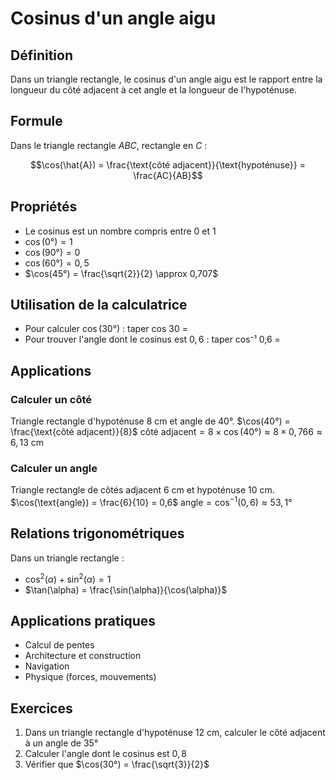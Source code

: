 # Cosinus d'un angle aigu

## Définition
Dans un triangle rectangle, le cosinus d'un angle aigu est le rapport entre la longueur du côté adjacent à cet angle et la longueur de l'hypoténuse.

## Formule
Dans le triangle rectangle $ABC$, rectangle en $C$ :

$$\cos(\hat{A}) = \frac{\text{côté adjacent}}{\text{hypoténuse}} = \frac{AC}{AB}$$

## Propriétés
- Le cosinus est un nombre compris entre $0$ et $1$
- $\cos(0°) = 1$
- $\cos(90°) = 0$
- $\cos(60°) = 0,5$
- $\cos(45°) = \frac{\sqrt{2}}{2} \approx 0,707$

## Utilisation de la calculatrice
- Pour calculer $\cos(30°)$ : taper cos 30 =
- Pour trouver l'angle dont le cosinus est $0,6$ : taper cos⁻¹ 0,6 =

## Applications

### Calculer un côté
Triangle rectangle d'hypoténuse $8 \text{ cm}$ et angle de $40°$.
$\cos(40°) = \frac{\text{côté adjacent}}{8}$
$\text{côté adjacent} = 8 \times \cos(40°) \approx 8 \times 0,766 \approx 6,13 \text{ cm}$

### Calculer un angle
Triangle rectangle de côtés adjacent $6 \text{ cm}$ et hypoténuse $10 \text{ cm}$.
$\cos(\text{angle}) = \frac{6}{10} = 0,6$
$\text{angle} = \cos^{-1}(0,6) \approx 53,1°$

## Relations trigonométriques
Dans un triangle rectangle :
- $\cos^2(\alpha) + \sin^2(\alpha) = 1$
- $\tan(\alpha) = \frac{\sin(\alpha)}{\cos(\alpha)}$

## Applications pratiques
- Calcul de pentes
- Architecture et construction
- Navigation
- Physique (forces, mouvements)

## Exercices
1. Dans un triangle rectangle d'hypoténuse $12 \text{ cm}$, calculer le côté adjacent à un angle de $35°$
2. Calculer l'angle dont le cosinus est $0,8$
3. Vérifier que $\cos(30°) = \frac{\sqrt{3}}{2}$
